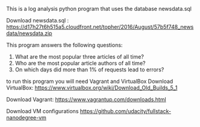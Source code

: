 This is a log analysis python program that uses the database newsdata.sql

Download newsdata.sql :
https://d17h27t6h515a5.cloudfront.net/topher/2016/August/57b5f748_newsdata/newsdata.zip

This program answers the following questions:
1. What are the most popular three articles of all time?
2. Who are the most popular article authors of all time?
3. On which days did more than 1% of requests lead to errors?

to run this program you will need Vagrant and VirtualBox
Download VirtualBox:
https://www.virtualbox.org/wiki/Download_Old_Builds_5_1

Download Vagrant:
https://www.vagrantup.com/downloads.html

Download VM configurations
https://github.com/udacity/fullstack-nanodegree-vm

